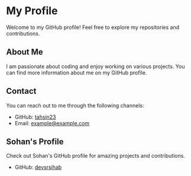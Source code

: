 # My Profile

Welcome to my GitHub profile! Feel free to explore my repositories and contributions.

## About Me

I am passionate about coding and enjoy working on various projects. You can find more information about me on my GitHub profile.

## Contact

You can reach out to me through the following channels:

- GitHub: [tahsin23](https://github.com/tahsin23)
- Email: example@example.com

## Sohan's Profile

Check out Sohan's GitHub profile for amazing projects and contributions.

- GitHub: [devsrsihab](https://github.com/devsrsihab/devsrsihab)
